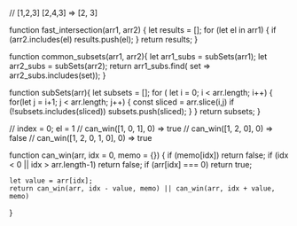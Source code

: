 // [1,2,3] [2,4,3]  => [2, 3]

function fast_intersection(arr1, arr2) {
	let results = [];
	for (let el in arr1) {
		if (arr2.includes(el) results.push(el);
	}
	return results;
}

function common_subsets(arr1, arr2){
	let arr1_subs = subSets(arr1);
	let arr2_subs = subSets(arr2);
	return arr1_subs.find( set => arr2_subs.includes(set));
}

function subSets(arr){
let subsets = [];
	for ( let i = 0; i < arr.length; i++) {
		for(let j = i+1; j < arr.length; j++) {
			const sliced = arr.slice(i,j)
			if (!subsets.includes(sliced)) subsets.push(sliced);
		}
	}
	return subsets;
}


// index = 0; el = 1
// can_win([1, 0, 1], 0) => true
// can_win([1, 2, 0], 0) => false
// can_win([1, 2, 0, 1, 0], 0) => true

function can_win(arr, idx = 0, memo = {}) {
if (memo[idx]) return false; 
	if (idx < 0 || idx > arr.length-1) return false;
	if (arr[idx] === 0) return true;

	let value = arr[idx];
	return can_win(arr, idx - value, memo) || can_win(arr, idx + value, memo) 
}

